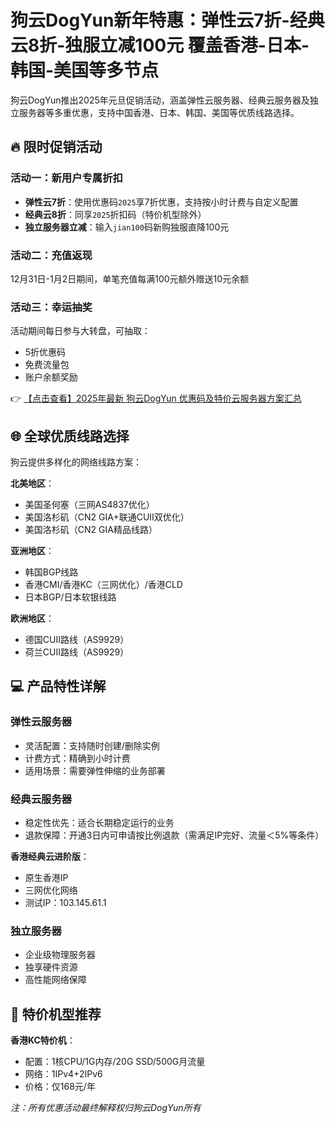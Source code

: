# 狗云DogYun新年特惠：弹性云7折-经典云8折-独服立减100元 覆盖香港-日本-韩国-美国等多节点

狗云DogYun推出2025年元旦促销活动，涵盖弹性云服务器、经典云服务器及独立服务器等多重优惠，支持中国香港、日本、韩国、美国等优质线路选择。

## 🔥 限时促销活动

### 活动一：新用户专属折扣
- **弹性云7折**：使用优惠码`2025`享7折优惠，支持按小时计费与自定义配置
- **经典云8折**：同享`2025`折扣码（特价机型除外）
- **独立服务器立减**：输入`jian100`码新购独服直降100元

### 活动二：充值返现
12月31日-1月2日期间，单笔充值每满100元额外赠送10元余额

### 活动三：幸运抽奖
活动期间每日参与大转盘，可抽取：
- 5折优惠码
- 免费流量包
- 账户余额奖励

👉 [【点击查看】2025年最新 狗云DogYun 优惠码及特价云服务器方案汇总](https://bit.ly/DogYun)

## 🌐 全球优质线路选择
狗云提供多样化的网络线路方案：

**北美地区**：
- 美国圣何塞（三网AS4837优化）
- 美国洛杉矶（CN2 GIA+联通CUII双优化）
- 美国洛杉矶（CN2 GIA精品线路）

**亚洲地区**：
- 韩国BGP线路
- 香港CMI/香港KC（三网优化）/香港CLD
- 日本BGP/日本软银线路

**欧洲地区**：
- 德国CUII路线（AS9929）
- 荷兰CUII路线（AS9929）

## 💻 产品特性详解

### 弹性云服务器
- 灵活配置：支持随时创建/删除实例
- 计费方式：精确到小时计费
- 适用场景：需要弹性伸缩的业务部署

### 经典云服务器
- 稳定性优先：适合长期稳定运行的业务
- 退款保障：开通3日内可申请按比例退款（需满足IP完好、流量＜5%等条件）

**香港经典云进阶版**：
- 原生香港IP
- 三网优化网络
- 测试IP：103.145.61.1

### 独立服务器
- 企业级物理服务器
- 独享硬件资源
- 高性能网络保障

## 🎁 特价机型推荐
**香港KC特价机**：
- 配置：1核CPU/1G内存/20G SSD/500G月流量
- 网络：1IPv4+2IPv6
- 价格：仅168元/年

*注：所有优惠活动最终解释权归狗云DogYun所有*